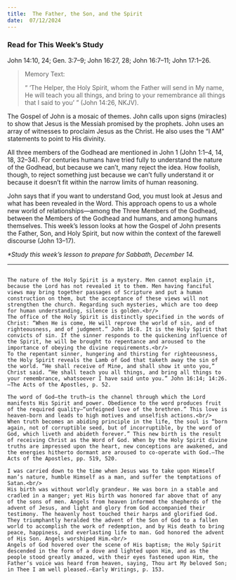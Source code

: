 ```yaml
---
title:  The Father, the Son, and the Spirit
date:  07/12/2024
---
```


### Read for This Week’s Study
John 14:10, 24; Gen. 3:7–9; John 16:27, 28; John 16:7–11; John 17:1–26.

> <p>Memory Text:</p>
> “ ‘The Helper, the Holy Spirit, whom the Father will send in My name, He will teach you all things, and bring to your remembrance all things that I said to you’ ” (John 14:26, NKJV).

The Gospel of John is a mosaic of themes. John calls upon signs (miracles) to show that Jesus is the Messiah promised by the prophets. John uses an array of witnesses to proclaim Jesus as the Christ. He also uses the “I AM” statements to point to His divinity.

All three members of the Godhead are mentioned in John 1 (John 1:1–4, 14, 18, 32–34). For centuries humans have tried fully to understand the nature of the Godhead, but because we can’t, many reject the idea. How foolish, though, to reject something just because we can’t fully understand it or because it doesn’t fit within the narrow limits of human reasoning.

John says that if you want to understand God, you must look at Jesus and what has been revealed in the Word. This approach opens to us a whole new world of relationships—among the Three Members of the Godhead, between the Members of the Godhead and humans, and among humans themselves. This week’s lesson looks at how the Gospel of John presents the Father, Son, and Holy Spirit, but now within the context of the farewell discourse (John 13–17).

_*Study this week’s lesson to prepare for Sabbath, December 14._

---

```=Additional Reading: Selected Quotes from Ellen G. White

The nature of the Holy Spirit is a mystery. Men cannot explain it, because the Lord has not revealed it to them. Men having fanciful views may bring together passages of Scripture and put a human construction on them, but the acceptance of these views will not strengthen the church. Regarding such mysteries, which are too deep for human understanding, silence is golden.<br/>
The office of the Holy Spirit is distinctly specified in the words of Christ: “When He is come, He will reprove the world of sin, and of righteousness, and of judgment.” John 16:8. It is the Holy Spirit that convicts of sin. If the sinner responds to the quickening in­fluence of the Spirit, he will be brought to repentance and aroused to the importance of obeying the divine requirements.<br/>
To the repentant sinner, hungering and thirsting for righteousness, the Holy Spirit reveals the Lamb of God that taketh away the sin of the world. “He shall receive of Mine, and shall show it unto you,” Christ said. “He shall teach you all things, and bring all things to your remembrance, whatsoever I have said unto you.” John 16:14; 14:26.—The Acts of the Apostles, p. 52.

The word of God—the truth—is the channel through which the Lord manifests His Spirit and power. Obedience to the word produces fruit of the required quality—“unfeigned love of the brethren.” This love is heaven-born and leads to high motives and unselfish actions.<br/>
When truth becomes an abiding principle in the life, the soul is “born again, not of corruptible seed, but of incorruptible, by the word of God, which liveth and abideth forever.” This new birth is the result of receiving Christ as the Word of God. When by the Holy Spirit divine truths are impressed upon the heart, new conceptions are awakened, and the energies hitherto dormant are aroused to co-operate with God.—The Acts of the Apostles, pp. 519, 520.

I was carried down to the time when Jesus was to take upon Himself man’s nature, humble Himself as a man, and suffer the temptations of Satan.<br/>
His birth was without worldly grandeur. He was born in a stable and cradled in a manger; yet His birth was honored far above that of any of the sons of men. Angels from heaven informed the shepherds of the advent of Jesus, and light and glory from God accompanied their testimony. The heavenly host touched their harps and glorified God. They triumphantly heralded the advent of the Son of God to a fallen world to accomplish the work of redemption, and by His death to bring peace, happiness, and everlasting life to man. God honored the advent of His Son. Angels worshiped Him.<br/>
Angels of God hovered over the scene of His baptism; the Holy Spirit descended in the form of a dove and lighted upon Him, and as the people stood greatly amazed, with their eyes fastened upon Him, the Father’s voice was heard from heaven, saying, Thou art My beloved Son; in Thee I am well pleased.—Early Writings, p. 153.
```